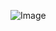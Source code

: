 
![Image]([https://github.com/Dan-Barno/user.-001-github.io/commit/88bec5099dfca9aa5b0457140d51a36d62a0c1ae](https://github.com/Dan-Barno/user.-001-github.io/blob/main/bkk.jpg))
